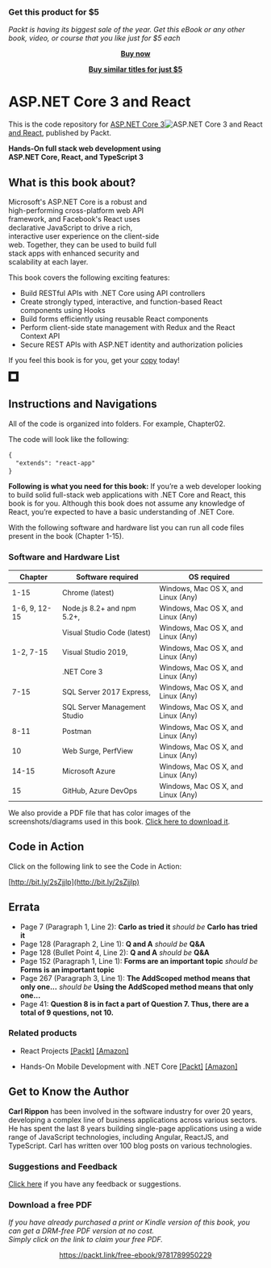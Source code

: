 
### Get this product for $5

<i>Packt is having its biggest sale of the year. Get this eBook or any other book, video, or course that you like just for $5 each</i>


<b><p align='center'>[Buy now](https://packt.link/9781789950229)</p></b>


<b><p align='center'>[Buy similar titles for just $5](https://subscription.packtpub.com/search)</p></b>


# ASP.NET Core 3 and React

<a href="https://www.packtpub.com/web-development/asp-net-core-3-and-react?utm_source=github&utm_medium=repository&utm_campaign=9781789950229"><img src="https://www.packtpub.com/media/catalog/product/cache/e4d64343b1bc593f1c5348fe05efa4a6/9/7/9781789950229_1.jpeg" alt="ASP.NET Core 3 and React" height="256px" align="right"></a>

This is the code repository for [ASP.NET Core 3 and React](https://www.packtpub.com/web-development/asp-net-core-3-and-react?utm_source=github&utm_medium=repository&utm_campaign=9781789950229), published by Packt.

**Hands-On full stack web development using ASP.NET Core, React, and TypeScript 3**

## What is this book about?
Microsoft's ASP.NET Core is a robust and high-performing cross-platform web API framework, and Facebook's React uses declarative JavaScript to drive a rich, interactive user experience on the client-side web. Together, they can be used to build full stack apps with enhanced security and scalability at each layer.

This book covers the following exciting features: 
* Build RESTful APIs with .NET Core using API controllers
* Create strongly typed, interactive, and function-based React components using Hooks
* Build forms efficiently using reusable React components
* Perform client-side state management with Redux and the React Context API
* Secure REST APIs with ASP.NET identity and authorization policies

If you feel this book is for you, get your [copy](https://www.amazon.com/dp/1789950228) today!

<a href="https://www.packtpub.com/?utm_source=github&utm_medium=banner&utm_campaign=GitHubBanner"><img src="https://raw.githubusercontent.com/PacktPublishing/GitHub/master/GitHub.png" 
alt="https://www.packtpub.com/" border="5" /></a>


## Instructions and Navigations
All of the code is organized into folders. For example, Chapter02.

The code will look like the following:
```
{
  "extends": "react-app"
}
```

**Following is what you need for this book:**
If you’re a web developer looking to build solid full-stack web applications with .NET Core and React, this book is for you. Although this book does not assume any knowledge of React, you’re expected to have a basic understanding of .NET Core.

With the following software and hardware list you can run all code files present in the book (Chapter 1-15).

### Software and Hardware List

| Chapter        | Software required                   | OS required                        |
| ------------   | ------------------------------------| -----------------------------------|
| 1-15           | Chrome (latest)                     | Windows, Mac OS X, and Linux (Any) |
| 1-6, 9, 12-15  | Node.js 8.2+ and npm 5.2+,          | Windows, Mac OS X, and Linux (Any) |
|                | Visual Studio Code (latest)         | Windows, Mac OS X, and Linux (Any) |
| 1-2, 7-15      | Visual Studio 2019,                 | Windows, Mac OS X, and Linux (Any) |
|                | .NET Core 3                         | Windows, Mac OS X, and Linux (Any) |
| 7-15           | SQL Server 2017 Express,            | Windows, Mac OS X, and Linux (Any) |
|                | SQL Server Management Studio        | Windows, Mac OS X, and Linux (Any) |
| 8-11           | Postman                             | Windows, Mac OS X, and Linux (Any) |
| 10             | Web Surge, PerfView                 | Windows, Mac OS X, and Linux (Any) |
| 14-15          | Microsoft Azure                     | Windows, Mac OS X, and Linux (Any) |
| 15             | GitHub, Azure DevOps                | Windows, Mac OS X, and Linux (Any) |



We also provide a PDF file that has color images of the screenshots/diagrams used in this book. [Click here to download it](https://static.packt-cdn.com/downloads/9781789950229_ColorImages.pdf).

## Code in Action

Click on the following link to see the Code in Action:

[http://bit.ly/2sZjjlp](http://bit.ly/2sZjjlp)

## Errata
* Page 7 (Paragraph 1, Line 2): **Carlo as tried it** _should be_ **Carlo has tried it**
* Page 128 (Paragraph 2, Line 1): **Q and A** _should be_ **Q&A**
* Page 128 (Bullet Point 4, Line 2): **Q and A** _should be_ **Q&A**
* Page 152 (Paragraph 1, Line 1): **Forms are an important topic** _should be_ **Forms is an important topic**
* Page 267 (Paragraph 3, Line 1): **The AddScoped method means that only one...** _should be_ **Using the AddScoped method means that only one...**
* Page 41: **Question 8 is in fact a part of Question 7. Thus, there are a total of 9 questions, not 10.**

### Related products <Other books you may enjoy>
* React Projects [[Packt]](https://www.packtpub.com/programming/react-js-projects?utm_source=github&utm_medium=repository&utm_campaign=9781789954937) [[Amazon]](https://www.amazon.com/dp/1789954932)

* Hands-On Mobile Development with .NET Core [[Packt]](https://www.packtpub.com/application-development/hands-mobile-development-net-core?utm_source=github&utm_medium=repository&utm_campaign=9781789538519) [[Amazon]](https://www.amazon.com/dp/1789538513)

## Get to Know the Author
**Carl Rippon**
has been involved in the software industry for over 20 years, developing a complex line of business applications across various sectors. He has spent the last 8 years building single-page applications using a wide range of JavaScript technologies, including Angular, ReactJS, and TypeScript. Carl has written over 100 blog posts on various technologies.


### Suggestions and Feedback
[Click here](https://docs.google.com/forms/d/e/1FAIpQLSdy7dATC6QmEL81FIUuymZ0Wy9vH1jHkvpY57OiMeKGqib_Ow/viewform) if you have any feedback or suggestions.
### Download a free PDF

 <i>If you have already purchased a print or Kindle version of this book, you can get a DRM-free PDF version at no cost.<br>Simply click on the link to claim your free PDF.</i>
<p align="center"> <a href="https://packt.link/free-ebook/9781789950229">https://packt.link/free-ebook/9781789950229 </a> </p>